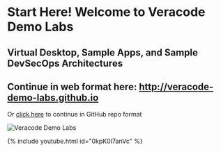 # Start Here! Welcome to Veracode Demo Labs

## Virtual Desktop, Sample Apps, and Sample DevSecOps Architectures

## Continue in web format here: http://veracode-demo-labs.github.io 

Or [click here](/index.md) to continue in GitHub repo format

![Veracode Demo Labs](/images/veracode-demo-labs-banner.png)

{% include youtube.html id="0kpK0I7anVc" %}
